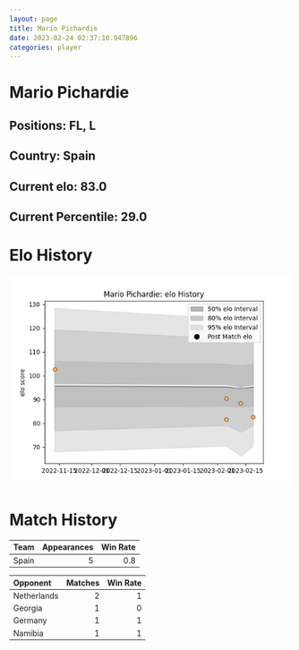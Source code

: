 ```yaml
---  
layout: page  
title: Mario Pichardie  
date: 2023-02-24 02:37:10.947896  
categories: player  
---
```

# Mario Pichardie

## Positions: FL, L

## Country: Spain

## Current elo: 83.0

## Current Percentile: 29.0

# Elo History


![elo history](history_MarioPichardie.png)
# Match History


| Team   |   Appearances |   Win Rate |
|:-------|--------------:|-----------:|
| Spain  |             5 |        0.8 |

| Opponent    |   Matches |   Win Rate |
|:------------|----------:|-----------:|
| Netherlands |         2 |          1 |
| Georgia     |         1 |          0 |
| Germany     |         1 |          1 |
| Namibia     |         1 |          1 |